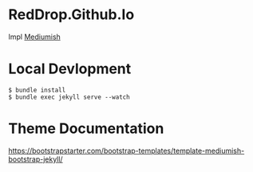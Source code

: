 # RedDrop.Github.Io
Impl [Mediumish](https://github.com/wowthemesnet/mediumish-theme-jekyll/)

# Local Devlopment
```shell
$ bundle install
$ bundle exec jekyll serve --watch
```

# Theme Documentation
https://bootstrapstarter.com/bootstrap-templates/template-mediumish-bootstrap-jekyll/

